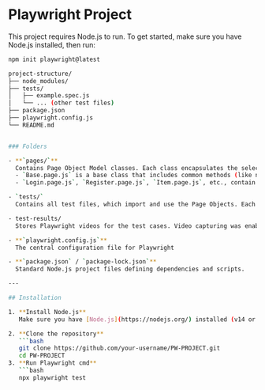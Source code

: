 # Playwright Project

This project requires Node.js to run. To get started, make sure you have Node.js installed, then run:

```bash
npm init playwright@latest

project-structure/
├── node_modules/
├── tests/
│   ├── example.spec.js
│   └── ... (other test files)
├── package.json
├── playwright.config.js
└── README.md


### Folders

- **`pages/`**  
  Contains Page Object Model classes. Each class encapsulates the selectors and methods for a specific page or feature.  
  - `Base.page.js` is a base class that includes common methods (like navigation) used by all other pages.  
  - `Login.page.js`, `Register.page.js`, `Item.page.js`, etc., contain page-specific locators and actions.

- `tests/`  
  Contains all test files, which import and use the Page Objects. Each `.test.js` file typically tests a specific workflow or feature.

- test-results/  
  Stores Playwright videos for the test cases. Video capturing was enabled in `playwright.config.js`.

- **`playwright.config.js`**  
  The central configuration file for Playwright

- **`package.json` / `package-lock.json`**  
  Standard Node.js project files defining dependencies and scripts.

---

## Installation

1. **Install Node.js**  
   Make sure you have [Node.js](https://nodejs.org/) installed (v14 or higher is recommended).

2. **Clone the repository**  
   ```bash
   git clone https://github.com/your-username/PW-PROJECT.git
   cd PW-PROJECT
3. **Run Playwright cmd**  
   ```bash
   npx playwright test
